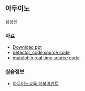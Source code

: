 
## 아두이노
심상진

### 자료
- [Download ppt](arduino/adu_pt.pdf)
- [detector_code source code](arduino/detector_code.txt)
- [matplotlib real time source code](arduino/sample.py)

### 실습정보
- [아두이노교육 페북이벤트](https://www.facebook.com/notes/%EB%B0%94%EC%9D%B4%EC%98%A4%EC%8A%A4%ED%95%80/%EC%95%84%EB%91%90%EB%B2%A0%EB%A6%AC%EC%8A%A4%ED%95%80-%EB%AF%B8%EB%8B%88%EC%8B%A4%EC%8A%B5-%EC%A0%95%EB%B3%B4%EC%A4%80%EB%B9%84%EB%AC%BC-%EC%86%8C%EA%B0%9C-%EB%93%B1/595678900541996)